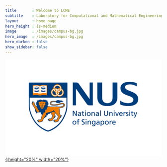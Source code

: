 ```yaml
---
title       : Welcome to LCME
subtitle    : Laboratory for Computational and Mathematical Engineering
layout      : home_page
hero_height : is-medium
image       : /images/campus-bg.jpg
hero_image  : /images/campus-bg.jpg
hero_darken : false
show_sidebar: false
---
```


[![NUS](img/NUS_logo_full-horizontal.jpg){:height="20%" width="20%"}](https://cde.nus.edu.sg)
